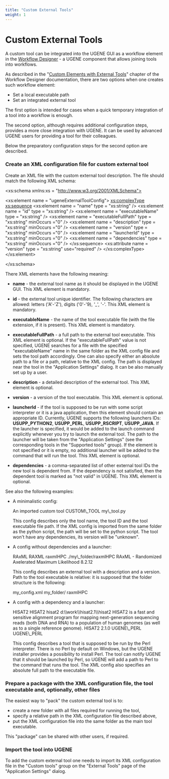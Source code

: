 ```yaml
---
title: "Custom External Tools"
weight: 1
---
```



# Custom External Tools

A custom tool can be integrated into the UGENE GUI as a workflow element in the [Workflow Designer](https://local.ugene.unipro.ru/wiki/display/WDD33/About+the+Workflow+Designer) - a UGENE component that allows joining tools into workflows.

As described in the "[Custom Elements with External Tools](https://local.ugene.unipro.ru/wiki/display/WDD33/Custom+Elements+with+External+Tools)" chapter of the Workflow Designer documentation, there are two options when one creates such workflow element:

*   Set a local executable path
*   Set an integrated external tool

The first option is intended for cases when a quick temporary integration of a tool into a workflow is enough.

The second option, although requires additional configuration steps, provides a more close integration with UGENE. It can be used by advanced UGENE users for providing a tool for their colleagues.

Below the preparatory configuration steps for the second option are described.

### Create an XML configuration file for custom external tool

Create an XML file with the custom external tool description. The file should match the following XML schema:

<?xml version = "1.0" encoding = "UTF-8"?>
<xs:schema xmlns:xs = "http://www.w3.org/2001/XMLSchema">

<xs:element name = "ugeneExternalToolConfig">
    <xs:complexType>
        <xs:sequence>
            <xs:element name = "name" type = "xs:string" />
            <xs:element name = "id" type = "xs:string" />
            <xs:element name = "executableName" type = "xs:string" />
            <xs:element name = "executableFullPath" type = "xs:string" minOccurs ="0" />
            <xs:element name = "description" type = "xs:string" minOccurs ="0" />
            <xs:element name = "version" type = "xs:string" minOccurs ="0" />
            <xs:element name = "launcherId" type = "xs:string" minOccurs ="0" />
            <xs:element name = "dependencies" type = "xs:string" minOccurs ="0" />
        </xs:sequence>
        <xs:attribute name = "version" type = "xs:string" use="required" />
    </xs:complexType>
</xs:element>

</xs:schema>

There XML elements have the following meaning:

*   **name** - the external tool name as it should be displayed in the UGENE GUI. This XML element is mandatory.
*   **id** - the external tool unique identifier. The following characters are allowed: letters ('A'-'Z'), digits ('0'-'9), '\_', '-'. This XML element is mandatory.
*   **executableName** - the name of the tool executable file (with the file extension, if it is present). This XML element is mandatory.
*   **executableFullPath** - a full path to the external tool executable. This XML element is optional. If the "executableFullPath" value is not specified, UGENE searches for a file with the specified "executableName" name in the same folder as the XML config file and sets the tool path accordingly. One can also specify either an absolute path to a file or a path, relative to the XML config. The path is displayed near the tool in the "Application Settings" dialog. It can be also manually set up by a user.
*   **description** - a detailed description of the external tool. This XML element is optional.
*   **version** - a version of the tool executable. This XML element is optional.
*   **launcherId** - if the tool is supposed to be run with some script interpreter or it is a java application, then this element should contain an appropriate ID. Currently, UGENE supports the following launchers IDs: **USUPP\_PYTHON2**, **USUPP\_PERL**, **USUPP\_RSCRIPT**, **USUPP\_JAVA**. If the launcher is specified, it would be added to the launch command explicitly whenever you try to launch the external tool. The path to the launcher will be taken from the "Application Settings" (see the corresponding tools in the "Supported tools" group). If the element is not specified or it is empty, no additional launcher will be added to the command that will run the tool. This XML element is optional.

*   **dependencies** - a comma-separated list of other external tool IDs the new tool is dependent from. If the dependency is not satisfied, then the dependent tool is marked as "not valid" in UGENE. This XML element is optional.


See also the following examples:

*   A minimalistic config:

    <?xml version = "1.0" encoding = "UTF-8"?>
    <ugeneExternalToolConfig version = "1.0">
        <name>An imported custom tool</name>
        <id>CUSTOM\_TOOL</id>
        <executableName>my\_tool.py</executableName>
    </ugeneExternalToolConfig>

    This config describes only the tool name, the tool ID and the tool executable file path. If the XML config is imported from the same folder as the python script, the path will be set to the python script. The tool won't have any dependencies, its version will be "unknown".

*   A config without dependencies and a launcher:

    <?xml version = "1.0" encoding = "UTF-8"?>
    <ugeneExternalToolConfig version = "1.0">
        <name>RAxML</name>
        <id>RAXML</id>
        <executableName>raxmlHPC</executableName>
        <executableFullPath>./my\_folder/raxmlHPC</executableFullPath>
        <description>RAxML - Randomized Axelerated Maximum Likelihood</description>
        <version>8.2.12</version>
    </ugeneExternalToolConfig>

    This config describes an external tool with a description and a version. Path to the tool executable is relative: it is supposed that the folder structure is the following:

    my\_config.xml
    my\_folder/
       raxmlHPC

*   A config with a dependency and a launcher:

    <?xml version = "1.0" encoding = "UTF-8"?>
    <ugeneExternalToolConfig version = "1.0">
        <name>HISAT2</name>
        <id>HISAT2</id>
        <executableName>hisat2</executableName>
        <executableFullPath>d:\\work\\hisat2.1\\hisat2<executableFullPath>
        <description>HISAT2 is a fast and sensitive alignment program for
    mapping next-generation sequencing reads (both DNA and RNA) to a
    population of human genomes (as well as to a single reference genome).</description>
        <toolkitName>HISAT2</toolkitName>
        <version>2.1.0</version>
        <launcherId>UGENE\_PERL</launcherId>
        <dependencies>UGENE\_PERL</dependencies>
    </ugeneExternalToolConfig>

    This config describes a tool that is supposed to be run by the Perl interpreter. There is no Perl by default on Windows, but the UGENE installer provides a possibility to install Perl. The tool can notify UGENE that it should be launched by Perl, so UGENE will add a path to Perl to the command that runs the tool. The XML config also specifies an absolute full path to the executable file.


### Prepare a package with the XML configuration file, the tool executable and, optionally, other files

The easiest way to "pack" the custom external tool is to:

*   create a new folder with all files required for running the tool,
*   specify a relative path in the XML configuration file described above,
*   put the XML configuration file into the same folder as the main tool executable.

This "package" can be shared with other users, if required.

### Import the tool into UGENE

To add the custom external tool one needs to import its XML configuration file in the "Custom tools" group on the "External Tools" page of the "Application Settings" dialog.
